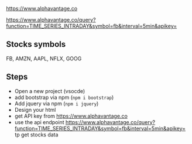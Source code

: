 https://www.alphavantage.co

https://www.alphavantage.co/query?function=TIME_SERIES_INTRADAY&symbol=fb&interval=5min&apikey=


## Stocks symbols
FB, AMZN, AAPL, NFLX, GOOG 

## Steps
- Open a new project (vsocde)
- add bootstrap via npm (`npm i bootstrap`)
- Add jquery via npm (`npm i jquery`)
- Design your html
- get API key from https://www.alphavantage.co
- use the api endpoint https://www.alphavantage.co/query?function=TIME_SERIES_INTRADAY&symbol=fb&interval=5min&apikey= tp get stocks data
